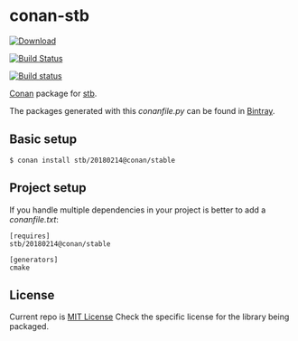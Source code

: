 # conan-stb

[![Download](https://api.bintray.com/packages/conan-community/conan/stb%3Aconan/images/download.svg?version=20180214%3Astable)](https://bintray.com/conan-community/conan/stb%3Aconan/20180214%3Astable/link)

[![Build Status](https://travis-ci.org/conan-community/conan-stb.svg?branch=stable%2F20180214)](https://travis-ci.org/conan-community/conan-stb)

[![Build status](https://ci.appveyor.com/api/projects/status/niowj8k5v3c0mhjo?svg=true)](https://ci.appveyor.com/project/lasote/conan-stb)

[Conan](https://conan.io) package for [stb](https://github.com/nothings/stb).

The packages generated with this *conanfile.py* can be found in [Bintray](https://bintray.com/conan-community/conan/stb%3Aconan).

## Basic setup

    $ conan install stb/20180214@conan/stable

## Project setup

If you handle multiple dependencies in your project is better to add a *conanfile.txt*:

    [requires]
    stb/20180214@conan/stable

    [generators]
    cmake

    
## License

Current repo is [MIT License](LICENSE)
Check the specific license for the library being packaged.
